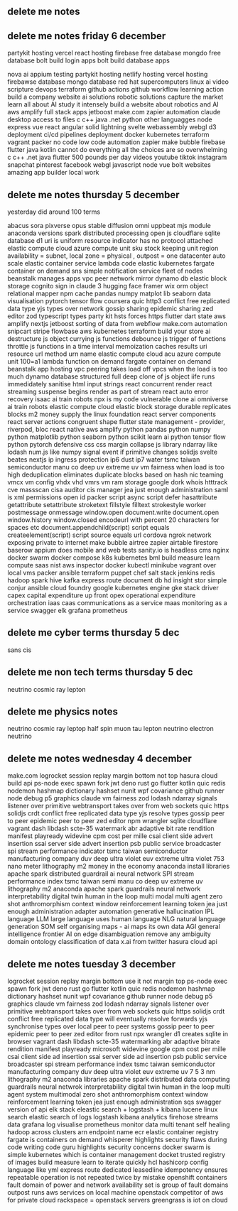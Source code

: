 ## delete me notes

## delete me notes friday 6 december

partykit hosting
vercel react hosting
firebase free database
mongdo free database
bolt build login apps
bolt build database apps

nova ai
appium testing
partykit hosting
netlify hosting
vercel hosting
firebawse database
mongo database
red hat
supercomputers
linux
ai
video
scripture
devops
terraform
github actions
github workflow
learning
action
build a company website 
ai solutions
robotic solutions
capture the market
learn all about AI
study it intensely
build a website about robotics and AI
aws amplify full stack apps
jetboost
make.com
zapier automation
claude desktop access to files
c
c++
java
.net
python
other languagges
node
express
vue
react
angular
solid
lightning
svelte
webassembly
webgl
d3 
deployment
ci/cd
pipelines
deployment
docker
kubernetes
terraform
vagrant
packer
no code
low code
automation
zapier
make
bubble
firebase
flutter
java
kotlin
cannot do everything
all the choices are so overwhelming
c
c++
.net
java
flutter
500 pounds per day
videos
youtube
tiktok
instagram
snapchat
pinterest
facebook
webgl
javascript
node
vue
bolt websites amazing app builder
local work


## delete me notes thursday 5 december

yesterday did around 100 terms

abacus
sora
pixverse
opus
stable diffusion
omni
uppbeat
mjs module
anaconda versions
spark distributed processing
open js
cloudflare sqlite database d1
uri is uniform resource indicator has no protocol attached
elastic compute cloud
azure compute unit
sku stock keeping unit
region availability = subnet, local zone = physical , outpost = one datacenter
auto scale
elastic container service
lambda code
elastic kubernetes
fargate container on demand
sns simple notification service
fleet of nodes
beanstalk manages apps
vpc peer network
mirror
dynamo db
elastic block storage
cognito sign in
claude 3
hugging face
framer
wix
orm object relational mapper
npm cache
pandas
numpy
matplot lib
seaborn data visualisation
pytorch
tensor flow
coursera
quic http3
conflict free replicated data type
yjs types over network 
gossip sharing
epidemic sharing
zed editor
zod typescript types
party kit 
hsts forces https
flutter
dart
state
aws amplify
nextjs
jetboost sorting of data from webflow
make.com automation
snipcart
stripe
flowbase
aws
kubernetes
terraform
build your store ai
destructure js object
currying js functions
debounce js trigger of functions
throttle js functions in a time interval
memoization caches results
uri resource
url method
urn name
elastic compute cloud
acu azure compute unit 100=a1
lambda function on demand
fargate container on demand
beanstalk app hosting
vpc peering takes load off vpcs when the load is too much
dynamo database
structured full deep clone of js object
iife runs immedidately
sanitise html input strings
react concurrent render
react streaming suspense begins render as part of stream
react auto error recovery
isaac ai train robots
npx is my code vulnerable
clone ai
omniverse ai train robots
elastic compute cloud
elastic block storage
durable replicates blocks
m2 money supply
the linux foundation
react server components
react server actions
congruent shape
flutter state management - provider, riverpod, bloc
react native
aws amplify
python pandas
python numpy
python matplotlib
python seaborn
python scikit learn ai
python tensor flow
python pytorch
defensive css
css margin collapse
js library ndarray like lodash
num.js like numpy
signal event if primitive changes
solidjs
svelte beates nextjs
ip ingress protection
ip6 dust
ip7 water
tsmc taiwan semiconductor manu co
deep uv
extreme uv
vm fairness when load is too high
deduplication eliminates duplicate blocks based on hash
nic teaming
vmcx vm config
vhdx vhd
vmrs vm ram storage
google dork
whois
htttrack
cve
massscan
cisa auditor
cis manager
jea just enough administration
saml is xml permissions
open id
packer 
script async
script defer
hasattribute
getattribute
setattribute
stroketext
fillstyle
filltext
strokestyle
worker
postmessage
onmessage
window.open
document.write
document.open
window.history
window.closed
encodeurl with percent 20 characters for spaces etc
document.appendchild(script)
script equals createelement(script)
script source equals url
cordova
ngrok network exposing private to internet
make
bubble
airtree
zapier
airtable
firestore
baserow
appium does mobile and web tests
sanity.io is headless cms
nginx
docker swarm
docker compose
k8s kubernetes
bml build measure learn
compute
saas
nist
aws inspector
docker
kubectl
minikube
vagrant over local vms
packer
ansible
terraform
puppet
chef
salt stack
jenkins
redis
hadoop
spark
hive
kafka
express route
document db
hd insight
stor simple
conjur
ansible
cloud foundry
google kubernetes engine gke
stack driver
capex capital expenditure up front
opex operational expenditure
orchestration
iaas
caas communications as a service
maas monitoring as a service
swagger
elk
grafana
prometheus



## delete me cyber terms thursday 5 dec

sans
cis

## delete me non tech terms thursday 5 dec

neutrino
cosmic ray
lepton


## delete me physics notes

neutrino
cosmic ray
leptop half spin 
muon 
tau lepton
neutrino
electron neutrino



## delete me notes wednesday 4 december

make.com
logrocket session replay
margin bottom not top
hasura cloud build api
ps-node
exec
spawn
fork 
jwt
deno
rust
go
flutter
kotlin
quic
redis
nodemon
hashmap
dictionary
hashset
nunit
wpf
covariance
github runner
node debug
p5 graphics
claude
vm fairness
zod
lodash
ndarray
signals listener over primitive
webtransport takes over from web sockets
quic https
solidjs
crdt conflict free replicated data type
yjs resolve types
gossip peer to peer
epidemic peer to peer
zed editor
npm wrangler sqlite cloudflare
vagrant 
dash
libdash
scte-35
watermark
abr adaptive bit rate
rendition
manifest
playready
widevine
cpm cost per mille
csai client side advert insertion
ssai server side advert insertion
psb public service broadcaster
spi stream performance indicator
tsmc taiwan semiconductor manufacturing company
duv deep ultra violet
euv extreme ultra violet
753 nano meter lithography
m2 money in the economy
anaconda install libraries
apache spark distributed
guardrail ai
neural network
SPI stream performance index
tsmc taiwan semi manu co
deep uv
extreme uv
lithography
m2
anaconda
apache spark
guardrails
neural network
interpretability
digital twin
human in the loop
multi modal
multi agent
zero shot
anthromorphism
context window
reinforcement learning
token
jea just enough administration
adapter
automation
generative
hallucination
IPL language
LLM large language uses human language
NLG natural language generation
SOM self organising maps - ai maps its own data
AGI general intelligence
frontier AI on edge
disambiguation remove any ambiguity
domain
ontology classification of data
x.ai from twitter
hasura cloud api





























































































## delete me notes tuesday 3 december

logrocket session replay
margin bottom use it not margin top
ps-node
exec
spawn
fork
jwt
deno
rust
go
flutter
kotlin
quic
redis
nodemon
hashmap
dictionary
hashset
nunit
wpf
covariance
github runner
node debug
p5 graphics
claude
vm fairness
zod 
lodash
ndarray
signals listener over primitive
webtransport takes over from web sockets
quic https
solidjs
crdt conflict free replicated data type will eventually resolve forwards
yjs synchronise types over local peer to peer systems
gossip peer to peer
epidemic peer to peer
zed editor from rust
npx wrangler d1 creates sqlite in browser
vagrant 
dash
libdash
scte-35
watermarking
abr adaptive bitrate
rendition
manifest
playready microsoft
widevine google
cpm cost per mille
csai client side ad insertion
ssai server side ad insertion
psb public service broadcaster
spi stream performance index
tsmc taiwan semiconductor manufacturing company
duv deep ultra violet
euv extreme uv
7 5 3 nm
lithography
m2
anaconda libraries
apache spark distributed data computing
guardrails
neural netwrok
interpretability
digital twin
human in the loop
multi agent system
multimodal
zero shot
anthromorphism
context window
reinforcement learning
token 
jea just enough administration
sqs
swagger version of api
elk stack eleastic search + logstash + kibana
lucene linux search
elastic search of logs
logstash kibana analytics
firehose streams data 
grafana log visualise
prometheus monitor data
multi tenant
self healing
hadoop across clusters
arn endpoint name
ecr elastic container registry
fargate is containers on demand
whisperer highlights security flaws during code writing
code guru highlights security concerns
docker swarm is simple kubernetes which is container management
docket trusted registry of images
build measure learn to iterate quickly
hcl hashicorp config language like yml
express route dedicated leasedline
idempotency ensures repeatable operation is not repeated twice by mistake
openshift containers
fault domain of power and network
availability set is group of fault domains
outpost runs aws services on local machine
openstack competitor of aws for private cloud
rackspace = openstack servers
greengrass is iot on cloud
